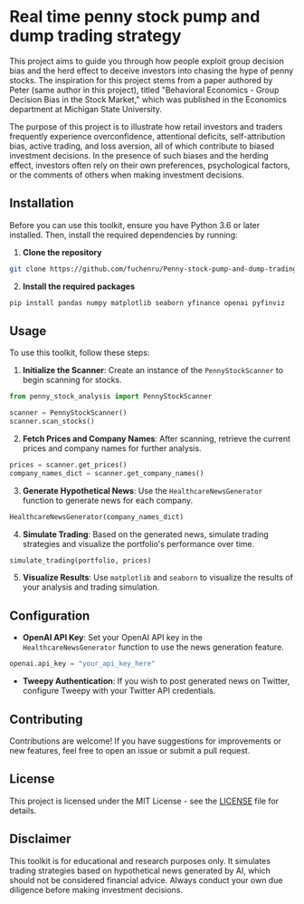 # Real time penny stock pump and dump trading strategy

This project aims to guide you through how people exploit group decision bias and the herd effect to deceive investors into chasing the hype of penny stocks. The inspiration for this project stems from a paper authored by Peter (same author in this project), titled "Behavioral Economics - Group Decision Bias in the Stock Market," which was published in the Economics department at Michigan State University.

The purpose of this project is to illustrate how retail investors and traders frequently experience overconfidence, attentional deficits, self-attribution bias, active trading, and loss aversion, all of which contribute to biased investment decisions. In the presence of such biases and the herding effect, investors often rely on their own preferences, psychological factors, or the comments of others when making investment decisions.

## Installation

Before you can use this toolkit, ensure you have Python 3.6 or later installed. Then, install the required dependencies by running:

1. **Clone the repository**

```bash
git clone https://github.com/fuchenru/Penny-stock-pump-and-dump-trading-strategy.git
```

2. **Install the required packages**
```bash
pip install pandas numpy matplotlib seaborn yfinance openai pyfinviz
```

## Usage

To use this toolkit, follow these steps:

1. **Initialize the Scanner**: Create an instance of the `PennyStockScanner` to begin scanning for stocks.

```python
from penny_stock_analysis import PennyStockScanner

scanner = PennyStockScanner()
scanner.scan_stocks()
```

2. **Fetch Prices and Company Names**: After scanning, retrieve the current prices and company names for further analysis.

```python
prices = scanner.get_prices()
company_names_dict = scanner.get_company_names()
```

3. **Generate Hypothetical News**: Use the `HealthcareNewsGenerator` function to generate news for each company.

```python
HealthcareNewsGenerator(company_names_dict)
```

4. **Simulate Trading**: Based on the generated news, simulate trading strategies and visualize the portfolio's performance over time.

```python
simulate_trading(portfolio, prices)
```

5. **Visualize Results**: Use `matplotlib` and `seaborn` to visualize the results of your analysis and trading simulation.

## Configuration

- **OpenAI API Key**: Set your OpenAI API key in the `HealthcareNewsGenerator` function to use the news generation feature.

```python
openai.api_key = "your_api_key_here"
```

- **Tweepy Authentication**: If you wish to post generated news on Twitter, configure Tweepy with your Twitter API credentials.

## Contributing

Contributions are welcome! If you have suggestions for improvements or new features, feel free to open an issue or submit a pull request.

## License

This project is licensed under the MIT License - see the [LICENSE](LICENSE) file for details.

## Disclaimer

This toolkit is for educational and research purposes only. It simulates trading strategies based on hypothetical news generated by AI, which should not be considered financial advice. Always conduct your own due diligence before making investment decisions.